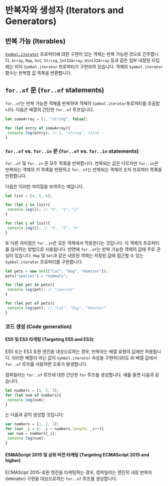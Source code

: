 # 반복자와 생성자 (Iterators and Generators)

## 반복 가능 (Iterables)

[`Symbol.iterator`](https://www.typescriptlang.org/docs/handbook/symbols.html#symboliterator) 프로퍼티에 대한 구현이 있는 객체는 반복 가능한 것으로 간주합니다.
`Array`, `Map`, `Set`, `String`, `Int32Array`, `Uint32Array` 등과 같은 일부 내장된 타입에는 이미 `Symbol.iterator` 프로퍼티가 구현되어 있습니다.
객체의 `Symbol.iterator` 함수는 반복할 값 목록을 반환합니다.

## `for..of` 문 (`for..of` statements)

`for..of`는 반복 가능한 객체를 반복하여 객체의 `Symbol.iterator`프로퍼티를 호출합니다.
다음은 배열의 간단한 `for..of` 루프입니다.

```ts
let someArray = [1, "string", false];

for (let entry of someArray){
 console.log(entry); // 1, "string", false
}
```

### `for..of` vs. `for..in` 문 (`for..of` vs. `for..in` statements)

`for..of` 및 `for..in` 문 모두 목록을 반복합니다.
반복되는 값은 다르지만 `for..in`은 반복되는 객체의 키 목록을 반환하고 `for..of`는 반복되는 객체의 숫자 프로퍼티 목록을 반환합니다.

다음은 이러한 차이점을 보여주는 예입니다.

```ts
let list = [4, 5, 6];

for (let i in list){
 console.log(i); // "0", "1", "2"
}

for (let i of list){
 console.log(i); // "4", "5", "6"
}
```

또 다른 차이점은 `for..in`은 모든 객체에서 작동한다는 것입니다.
이 객체의 프로퍼티를 검사하는 방법으로 사용됩니다.
반면에 `for..of`는 반복 가능한 객체의 값에 주로 관심이 있습니다.
`Map` 및 `Set`과 같은 내장된 객체는 저장된 값에 접근할 수 있는 `Symbol.iterator` 프로퍼티를 구현합니다.

```ts
let pets = new Set(["Cat", "Dog", "Hamster"]);
pets["species"] = "mammals";

for (let pet in pets){
 console.log(pet); // "species"
}

for (let pet of pets){
 console.log(pet); // "Cat", "Dog", "Hamster"
}
```

### 코드 생성 (Code generation)

#### ES5 및 ES3 타게팅 (Targeting ES5 and ES3)

ES5 또는 ES3 호환 엔진을 대상으로하는 경우, 반복자는 배열 유형의 값에만 허용됩니다.
이러한 배열이 아닌 값이 `Symbol.iterator` 속성을 구현하더라도 비 배열 값에서 `for..of` 루프를 사용하면 오류가 발생합니다.

컴파일러는 `for..of` 루프에 대한 간단한 `for` 루프를 생성합니다. 예를 들면 다음과 같습니다.

```ts
let numbers = [1, 2, 3];
for (let num of numbers){
 console.log(num);
}
```

는 다음과 같이 생성할 것입니다:

```ts
var numbers = [1, 2, 3];
for (var _i = 0; _i < numbers.length; _i++){
 var num = numbers[_i];
 console.log(num);
}
```

#### ESMAScript 2015 및 상위 버전 타케팅 (Targeting ECMAScript 2015 and higher)

ECMAScipt 2015-호환 엔진을 타케팅하는 경우, 컴파일러는 엔진의 내장 반복자(ieterator) 구현을 대상으로하는 `for..of` 루프를 생성합니다.
